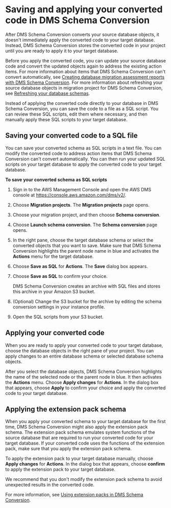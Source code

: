 # Saving and applying your converted code in DMS Schema Conversion<a name="schema-conversion-save-apply"></a>

After DMS Schema Conversion converts your source database objects, it doesn't immediately apply the converted code to your target database\. Instead, DMS Schema Conversion stores the converted code in your project until you are ready to apply it to your target database\. 

Before you apply the converted code, you can update your source database code and convert the updated objects again to address the existing action items\. For more information about items that DMS Schema Conversion can't convert automatically, see [Creating database migration assessment reports with DMS Schema Conversion](assessment-reports.md)\. For more information about refreshing your source database objects in migration project for DMS Schema Conversion, see [Refreshing your database schemas](schema-conversion-refresh.md)\.

Instead of applying the converted code directly to your database in DMS Schema Conversion, you can save the code to a file as a SQL script\. You can review these SQL scripts, edit them where necessary, and then manually apply these SQL scripts to your target database\.

## Saving your converted code to a SQL file<a name="schema-conversion-save"></a>

You can save your converted schema as SQL scripts in a text file\. You can modify the converted code to address action items that DMS Schema Conversion can't convert automatically\. You can then run your updated SQL scripts on your target database to apply the converted code to your target database\.

**To save your converted schema as SQL scripts**

1. Sign in to the AWS Management Console and open the AWS DMS console at [https://console\.aws\.amazon\.com/dms/v2/](https://console.aws.amazon.com/dms/v2/)\.

1. Choose **Migration projects**\. The **Migration projects** page opens\.

1. Choose your migration project, and then choose **Schema conversion**\.

1. Choose **Launch schema conversion**\. The **Schema conversion** page opens\.

1. In the right pane, choose the target database schema or select the converted objects that you want to save\. Make sure that DMS Schema Conversion highlights the parent node name in blue and activates the **Actions** menu for the target database\.

1. Choose **Save as SQL** for **Actions**\. The **Save** dialog box appears\. 

1. Choose **Save as SQL** to confirm your choice\. 

   DMS Schema Conversion creates an archive with SQL files and stores this archive in your Amazon S3 bucket\. 

1. \(Optional\) Change the S3 bucket for the archive by editing the schema conversion settings in your instance profile\.

1. Open the SQL scripts from your S3 bucket\.

## Applying your converted code<a name="schema-conversion-apply"></a>

When you are ready to apply your converted code to your target database, choose the database objects in the right pane of your project\. You can apply changes to an entire database schema or selected database schema objects\.

After you select the database objects, DMS Schema Conversion highlights the name of the selected node or the parent node in blue\. It then activates the **Actions** menu\. Choose **Apply changes** for **Actions**\. In the dialog box that appears, choose **Apply** to confirm your choice and apply the converted code to your target database\.

## Applying the extension pack schema<a name="schema-conversion-save-apply-extension-pack"></a>

When you apply your converted schema to your target database for the first time, DMS Schema Conversion might also apply the extension pack schema\. The extension pack schema emulates system functions of the source database that are required to run your converted code for your target database\. If your converted code uses the functions of the extension pack, make sure that you apply the extension pack schema\. 

To apply the extension pack to your target database manually, choose **Apply changes** for **Actions**\. In the dialog box that appears, choose **confirm** to apply the extension pack to your target database\.

We recommend that you don't modify the extension pack schema to avoid unexpected results in the converted code\.

For more information, see [Using extension packs in DMS Schema Conversion](extension-pack.md)\.